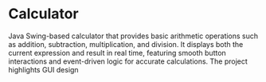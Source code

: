 # Calculator
Java Swing-based calculator that provides  basic arithmetic operations such as addition, subtraction, multiplication, and division. It displays both the current expression and result in real time, featuring smooth button interactions and event-driven logic for accurate calculations. The project highlights GUI design
